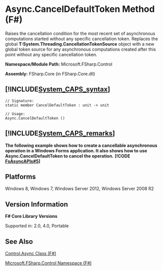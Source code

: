 # Async.CancelDefaultToken Method (F#)

Raises the cancellation condition for the most recent set of asynchronous computations started without any specific cancellation token. Replaces the global **T:System.Threading.CancellationTokenSource** object with a new global token source for any asynchronous computations created after this point without any specific cancellation token.

**Namespace/Module Path:** Microsoft.FSharp.Control

**Assembly:** FSharp.Core (in FSharp.Core.dll)


## [!INCLUDE[System_CAPS_syntax](//System/Token/System_CAPS_syntax_md.md)]

```
// Signature:
static member CancelDefaultToken : unit -> unit

// Usage:
Async.CancelDefaultToken ()
```

## [!INCLUDE[System_CAPS_remarks](//System/Token/System_CAPS_remarks_md.md)]
**The following example shows how to create a cancellable asynchronous operation in a Windows Forms application. It also shows how to use Async.CancelDefaultToken to cancel the operation.**
**[!CODE [FsAsyncAPIs#5](../CodeSnippet/VS_Snippets_Fsharp/fsasyncapis/FSharp/fs/program.fs#5)]**
## Platforms
Windows 8, Windows 7, Windows Server 2012, Windows Server 2008 R2


## Version Information
**F# Core Library Versions**

Supported in: 2.0, 4.0, Portable




## See Also
[Control.Async Class &#40;F&#35;&#41;](Control.Async+Class+28%F%2329%.md)

[Microsoft.FSharp.Control Namespace &#40;F&#35;&#41;](Microsoft.FSharp.Control+Namespace+28%F%2329%.md)

